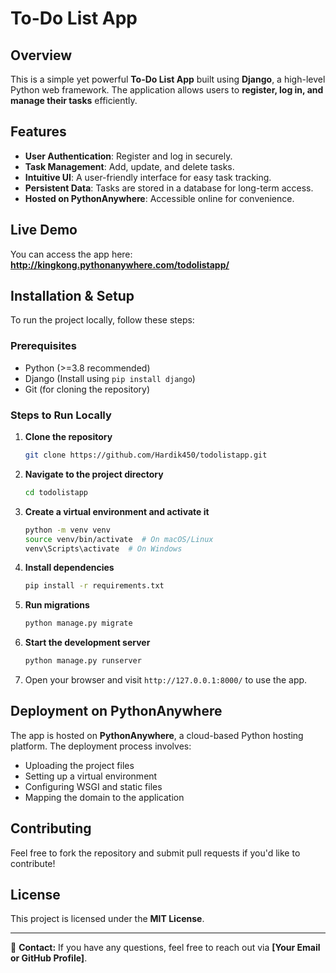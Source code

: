 # To-Do List App

## Overview
This is a simple yet powerful **To-Do List App** built using **Django**, a high-level Python web framework. The application allows users to **register, log in, and manage their tasks** efficiently.

## Features
- **User Authentication**: Register and log in securely.
- **Task Management**: Add, update, and delete tasks.
- **Intuitive UI**: A user-friendly interface for easy task tracking.
- **Persistent Data**: Tasks are stored in a database for long-term access.
- **Hosted on PythonAnywhere**: Accessible online for convenience.

## Live Demo
You can access the app here: **http://kingkong.pythonanywhere.com/todolistapp/**

## Installation & Setup
To run the project locally, follow these steps:

### Prerequisites
- Python (>=3.8 recommended)
- Django (Install using `pip install django`)
- Git (for cloning the repository)

### Steps to Run Locally
1. **Clone the repository**
   ```sh
   git clone https://github.com/Hardik450/todolistapp.git
   ```
2. **Navigate to the project directory**
   ```sh
   cd todolistapp
   ```
3. **Create a virtual environment and activate it**
   ```sh
   python -m venv venv
   source venv/bin/activate  # On macOS/Linux
   venv\Scripts\activate  # On Windows
   ```
4. **Install dependencies**
   ```sh
   pip install -r requirements.txt
   ```
5. **Run migrations**
   ```sh
   python manage.py migrate
   ```
6. **Start the development server**
   ```sh
   python manage.py runserver
   ```
7. Open your browser and visit `http://127.0.0.1:8000/` to use the app.

## Deployment on PythonAnywhere
The app is hosted on **PythonAnywhere**, a cloud-based Python hosting platform. The deployment process involves:
- Uploading the project files
- Setting up a virtual environment
- Configuring WSGI and static files
- Mapping the domain to the application

## Contributing
Feel free to fork the repository and submit pull requests if you'd like to contribute!

## License
This project is licensed under the **MIT License**.

---

📧 **Contact:** If you have any questions, feel free to reach out via **[Your Email or GitHub Profile]**.

